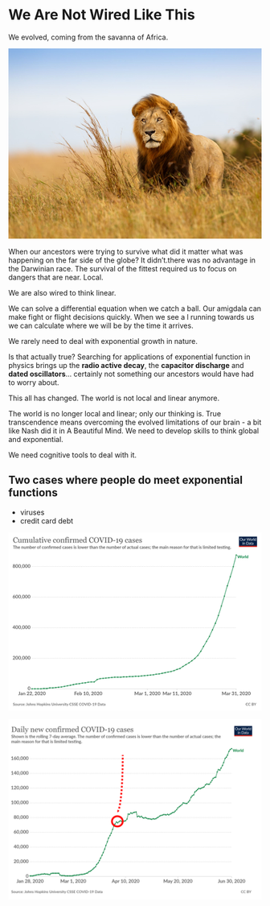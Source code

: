 # We Are Not Wired Like This

We evolved, coming from the savanna of Africa.

![](../.gitbook/assets/savanna.png)

When our ancestors were trying to survive what did it matter what was happening on the far side of the globe? It didn’t.there was no advantage in the Darwinian race. The survival of the fittest required us to focus on dangers that are near. Local.

We are also wired to think linear.

We can solve a differential equation when we catch a ball. Our amigdala can make fight or flight decisions quickly. When we see a l running towards us we can calculate where we will be by the time it arrives.

We rarely need to deal with exponential growth in nature.

Is that actually true? Searching for applications of exponential function in physics brings up the **radio active decay**, the **capacitor discharge** and **dated oscillators**... certainly not something our ancestors would have had to worry about.

This all has changed. The world is not local and linear anymore.

The world is no longer local and linear; only our thinking is. True transcendence means overcoming the evolved limitations of our brain - a bit like Nash did it in A Beautiful Mind. We need to develop skills to think global and exponential.

We need cognitive tools to deal with it.

## Two cases where people do meet exponential functions

* viruses
* credit card debt

![](<../.gitbook/assets/image (2).png>)

![](<../.gitbook/assets/image (6).png>)

